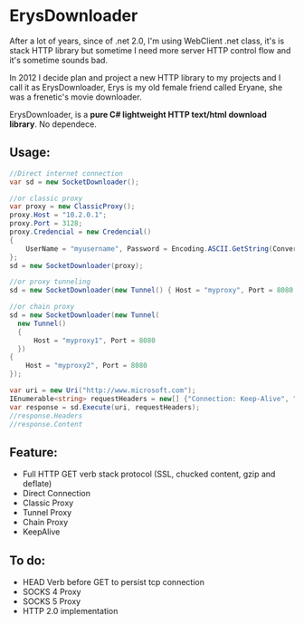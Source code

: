 ErysDownloader
==============

After a lot of years, since of .net 2.0, I'm using WebClient .net class, it's is stack HTTP library but sometime I need more server HTTP control flow and it's sometime sounds bad.

In 2012 I decide plan and project a new HTTP library to my projects and I call it as ErysDownloader, Erys is my old female friend called Eryane, she was a frenetic's movie downloader.

ErysDownloader, is a **pure C# lightweight HTTP text/html download library**. No dependece.

Usage:
------
````csharp
//Direct internet connection
var sd = new SocketDownloader();

//or classic proxy
var proxy = new ClassicProxy();
proxy.Host = "10.2.0.1";
proxy.Port = 3128;
proxy.Credencial = new Credencial()
{
    UserName = "myusername", Password = Encoding.ASCII.GetString(Convert.FromBase64String("RDSa4OP=="))
};
sd = new SocketDownloader(proxy);

//or proxy tunneling
sd = new SocketDownloader(new Tunnel() { Host = "myproxy", Port = 8080 });

//or chain proxy
sd = new SocketDownloader(new Tunnel(
  new Tunnel()
  {
      Host = "myproxy1", Port = 8080
  })
{
    Host = "myproxy2", Port = 8080
});

var uri = new Uri("http://www.microsoft.com");
IEnumerable<string> requestHeaders = new[] {"Connection: Keep-Alive", "Accept-Encoding: gzip, deflate"};
var response = sd.Execute(uri, requestHeaders);
//response.Headers
//response.Content
````

Feature:
-------------
* Full HTTP GET verb stack protocol (SSL, chucked content, gzip and deflate)
* Direct Connection
* Classic Proxy
* Tunnel Proxy
* Chain Proxy
* KeepAlive




To do:
-------------
* HEAD Verb before GET to persist tcp connection
* SOCKS 4 Proxy
* SOCKS 5 Proxy
* HTTP 2.0 implementation
